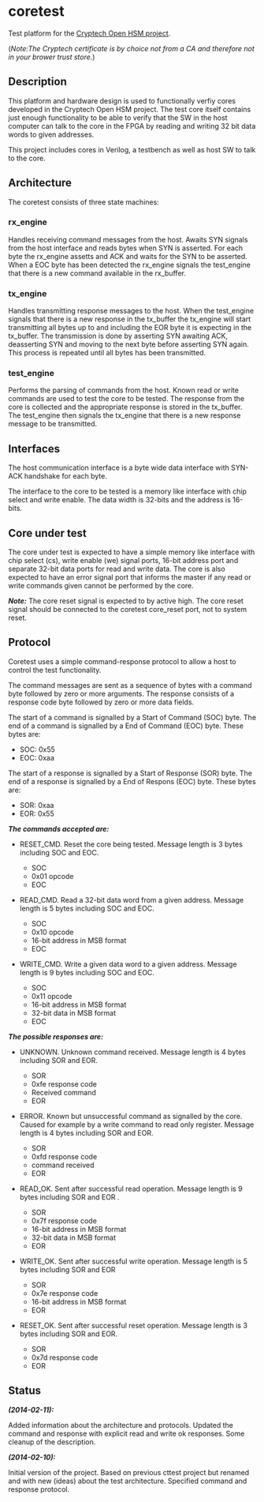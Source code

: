 # coretest #
Test platform for the [Cryptech Open HSM project](https://cryptech.is/).

(_Note:The Cryptech certificate is by choice not from a CA and therefore
not in your brower trust store._)


## Description ##
This platform and hardware design is used to functionally verfiy cores
developed in the Cryptech Open HSM project. The test core itself
contains just enough functionality to be able to verify that the SW in
the host computer can talk to the core in the FPGA by reading and
writing 32 bit data words to given addresses.

This project includes cores in Verilog, a testbench as well as host SW
to talk to the core.


## Architecture ##
The coretest consists of three state machines:

### rx_engine ###
Handles receiving command messages from the host. Awaits SYN signals from
the host interface and reads bytes when SYN is asserted. For each byte
the rx_engine assetts and ACK and waits for the SYN to be asserted. When
a EOC byte has been detected the rx_engine signals the test_engine that
there is a new command available in the rx_buffer.


### tx_engine ###
Handles transmitting response messages to the host. When the test_engine
signals that there is a new response in the tx_buffer the tx_engine will
start transmitting all bytes up to and including the EOR byte it is
expecting in the tx_buffer. The transmission is done by asserting SYN
awaiting ACK, deasserting SYN and moving to the next byte before
asserting SYN again. This process is repeated until all bytes has been
transmitted.


### test_engine ###
Performs the parsing of commands from the host. Known read or write
commands are used to test the core to be tested. The response from the
core is collected and the appropriate response is stored in the
tx_buffer. The test_engine then signals the tx_engine that there is a
new response message to be transmitted.

## Interfaces ##
The host communication interface is a byte wide data interface with
SYN-ACK handshake for each byte.

The interface to the core to be tested is a memory like
interface with chip select and write enable. The data width is 32-bits
and the address is 16-bits.


## Core under test ##
The core under test is expected to have a simple memory like interface
with chip select (cs), write enable (we) signal ports, 16-bit address
port and separate 32-bit data ports for read and write data. The core is
also expected to have an error signal port that informs the master if
any read or write commands given cannot be performed by the core.

***Note:***
The core reset signal is expected to by active high. The
core reset signal should be connected to the coretest core_reset
port, not to system reset.


## Protocol ##
Coretest uses a simple command-response protocol to allow a host to
control the test functionality.

The command messages are sent as a sequence of bytes with a command byte
followed by zero or more arguments. The response consists of a response
code byte followed by zero or more data fields.

The start of a command is signalled by a Start of Command (SOC)
byte. The end of a command is signalled by a End of Command (EOC)
byte. These bytes are:
  - SOC: 0x55
  - EOC: 0xaa

The start of a response is signalled by a Start of Response (SOR)
byte. The end of a response is signalled by a End of Respons (EOC)
byte. These bytes are:
 - SOR: 0xaa
 - EOR: 0x55

***The commands accepted are:***
  - RESET_CMD. Reset the core being tested. Message length is 3 bytes
    including SOC and EOC.
    - SOC
    - 0x01 opcode
    - EOC


  - READ_CMD. Read a 32-bit data word from a given address. Message
    length is 5 bytes including SOC and EOC.
    - SOC
    - 0x10 opcode
    - 16-bit address in MSB format
    - EOC
    

  - WRITE_CMD. Write a given data word to a given address. Message
    length is 9 bytes including SOC and EOC.
    - SOC
    - 0x11 opcode
    - 16-bit address in MSB format
    - 32-bit data in MSB format
    - EOC
    

***The possible responses are:***
  - UNKNOWN. Unknown command received. Message length is 4 bytes
    including SOR and EOR. 
    - SOR
    - 0xfe response code
    - Received command
    - EOR
    

  - ERROR. Known but unsuccessful command as signalled by the
    core. Caused for example by a write command to read only
    register. Message length is 4 bytes including SOR and EOR.
    - SOR
    - 0xfd response code
    - command received
    - EOR


  - READ_OK. Sent after successful read operation. Message length is 9
    bytes including SOR and EOR .
    - SOR
    - 0x7f response code
    - 16-bit address in MSB format
    - 32-bit data in MSB format
    - EOR


  - WRITE_OK. Sent after successful write operation. Message length is 5
    bytes including SOR and EOR 
    - SOR
    - 0x7e response code
    - 16-bit address in MSB format
    - EOR


  - RESET_OK. Sent after successful reset operation. Message length is 3
    bytes including SOR and EOR.
    - SOR
    - 0x7d response code
    - EOR


## Status ##
***(2014-02-11):***

Added information about the architecture and protocols. Updated the
command and response with explicit read and write ok responses. Some
cleanup of the description.


***(2014-02-10):***

Initial version of the project. Based on previous cttest project but
renamed and with new (ideas) about the test architecture. Specified
command and response protocol.

